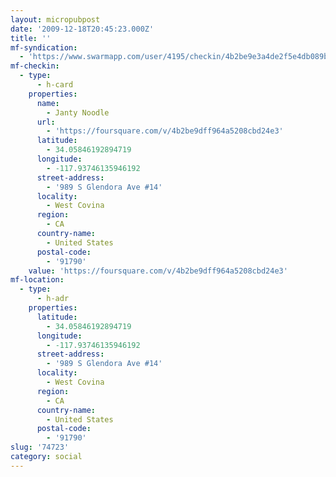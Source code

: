 ```yaml
---
layout: micropubpost
date: '2009-12-18T20:45:23.000Z'
title: ''
mf-syndication:
  - 'https://www.swarmapp.com/user/4195/checkin/4b2be9e3a4de2f5e4db089bb'
mf-checkin:
  - type:
      - h-card
    properties:
      name:
        - Janty Noodle
      url:
        - 'https://foursquare.com/v/4b2be9dff964a5208cbd24e3'
      latitude:
        - 34.05846192894719
      longitude:
        - -117.93746135946192
      street-address:
        - '989 S Glendora Ave #14'
      locality:
        - West Covina
      region:
        - CA
      country-name:
        - United States
      postal-code:
        - '91790'
    value: 'https://foursquare.com/v/4b2be9dff964a5208cbd24e3'
mf-location:
  - type:
      - h-adr
    properties:
      latitude:
        - 34.05846192894719
      longitude:
        - -117.93746135946192
      street-address:
        - '989 S Glendora Ave #14'
      locality:
        - West Covina
      region:
        - CA
      country-name:
        - United States
      postal-code:
        - '91790'
slug: '74723'
category: social
---
```

